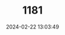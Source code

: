 ---
title: "1181"
category: "Amyda cartilaginea"
draft: false
date: 2024-02-22 13:03:49
languages:
  English: ["Southeast Asian Softshell Turtle", "Asiatic Softshell Turtle"]
---